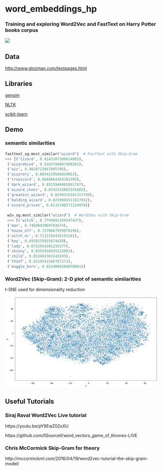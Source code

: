 # word_embeddings_hp
### Training and exploring Word2Vec and FastText on Harry Potter books corpus
<p><img src="https://vignette.wikia.nocookie.net/harrypotter/images/f/fd/Hallows.svg/revision/latest?cb=20100212055050" width=250></p>

## Data
http://www.glozman.com/textpages.html

## Libraries
<p><a href="https://radimrehurek.com/gensim/"> gensim </a></p>
<p><a href="https://www.nltk.org/"> NLTK </a></p>
<p><a href="http://scikit-learn.org/"> scikit-learn </a></p>

## Demo
### semantic similarities
```python
fasttext_sg.most_similar("wizard")  # FastText with Skip-Gram
>>> [('lizard', 0.9143307209014893),
 ('wizardkind', 0.9103794097900391),
 ('wiz', 0.9028722047805786),
 ('wizardry', 0.8854329586029053),
 ('triwizard', 0.8668864369392395),
 ('dark_wizard', 0.8515946865081787),
 ('wizard_chess', 0.8342143893241882),
 ('greatest_wizard', 0.8299335241317749),
 ('balding_wizard', 0.8259945511817932),
 ('wizard_prison', 0.8133100271224976)]
 
 w2v_sg.most_similar("wizard")  # Word2Vec with Skip-Gram
 >>> [('witch', 0.7799991369247437),
 ('man', 0.7468042969703674),
 ('house_elf', 0.7278867959976196),
 ('witch_or', 0.7212192416191101),
 ('boy', 0.6939235925674438),
 ('lady', 0.6722564101219177),
 ('skinny', 0.6555918455123901),
 ('child', 0.652462363243103),
 ('thief', 0.6514541506767273),
 ('muggle_born', 0.6514096260070801)]
```
### Word2Vec (Skip-Gram): 2-D plot of semantic similarities
<p> t-SNE used for dimensionality reduction </p>
<img src="https://github.com/AmmarRashed/word_embeddings_hp/blob/master/misc/tsne_plot.png?raw=true">

## Useful Tutorials
### Siraj Raval Word2Vec Live tutorial

<p> https://youtu.be/pY9EwZ02sXU </p>
<p> https://github.com/llSourcell/word_vectors_game_of_thrones-LIVE </p>

### Chris McCormick Skip-Gram for theory
<p> http://mccormickml.com/2016/04/19/word2vec-tutorial-the-skip-gram-model/</p>
